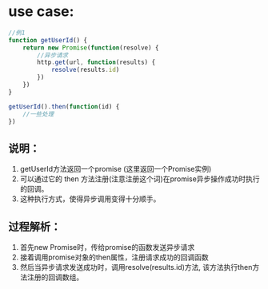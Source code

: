 # use case:

```js
//例1
function getUserId() {
    return new Promise(function(resolve) {
        //异步请求
        http.get(url, function(results) {
            resolve(results.id)
        })
    })
}

getUserId().then(function(id) {
    //一些处理
})
```

## 说明：
1. getUserId方法返回一个promise (这里返回一个Promise实例)
2. 可以通过它的 then 方法注册(注意注册这个词)在promise异步操作成功时执行的回调。
3. 这种执行方式，使得异步调用变得十分顺手。

## 过程解析：
1. 首先new Promise时，传给promise的函数发送异步请求
2. 接着调用promise对象的then属性，注册请求成功的回调函数
3. 然后当异步请求发送成功时，调用resolve(results.id)方法, 该方法执行then方法注册的回调数组。


